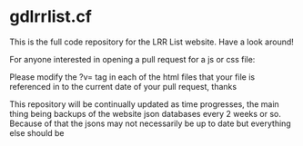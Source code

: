 # gdlrrlist.cf
This is the full code repository for the LRR List website. Have a look around!

For anyone interested in opening a pull request for a js or css file:

Please modify the ?v= tag in each of the html files that your file is referenced in to the current date of your pull request, thanks

This repository will be continually updated as time progresses, the main thing being backups of the website json databases every 2 weeks or so. Because of that the jsons may not necessarily be up to date but everything else should be
